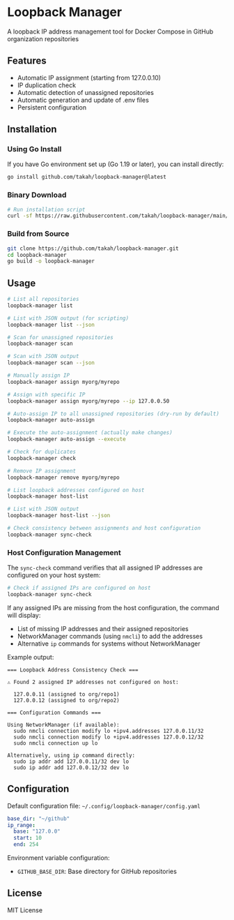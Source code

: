 # Loopback Manager

A loopback IP address management tool for Docker Compose in GitHub organization repositories

## Features

- Automatic IP assignment (starting from 127.0.0.10)
- IP duplication check
- Automatic detection of unassigned repositories
- Automatic generation and update of .env files
- Persistent configuration

## Installation

### Using Go Install
If you have Go environment set up (Go 1.19 or later), you can install directly:
```bash
go install github.com/takah/loopback-manager@latest
```

### Binary Download
```bash
# Run installation script
curl -sf https://raw.githubusercontent.com/takah/loopback-manager/main/scripts/install.sh | bash
```

### Build from Source
```bash
git clone https://github.com/takah/loopback-manager.git
cd loopback-manager
go build -o loopback-manager
```

## Usage

```bash
# List all repositories
loopback-manager list

# List with JSON output (for scripting)
loopback-manager list --json

# Scan for unassigned repositories
loopback-manager scan

# Scan with JSON output
loopback-manager scan --json

# Manually assign IP
loopback-manager assign myorg/myrepo

# Assign with specific IP
loopback-manager assign myorg/myrepo --ip 127.0.0.50

# Auto-assign IP to all unassigned repositories (dry-run by default)
loopback-manager auto-assign

# Execute the auto-assignment (actually make changes)
loopback-manager auto-assign --execute

# Check for duplicates
loopback-manager check

# Remove IP assignment
loopback-manager remove myorg/myrepo

# List loopback addresses configured on host
loopback-manager host-list

# List with JSON output
loopback-manager host-list --json

# Check consistency between assignments and host configuration
loopback-manager sync-check
```

### Host Configuration Management

The `sync-check` command verifies that all assigned IP addresses are configured on your host system:

```bash
# Check if assigned IPs are configured on host
loopback-manager sync-check
```

If any assigned IPs are missing from the host configuration, the command will display:
- List of missing IP addresses and their assigned repositories
- NetworkManager commands (using `nmcli`) to add the addresses
- Alternative `ip` commands for systems without NetworkManager

Example output:
```
=== Loopback Address Consistency Check ===

⚠ Found 2 assigned IP addresses not configured on host:

  127.0.0.11 (assigned to org/repo1)
  127.0.0.12 (assigned to org/repo2)

=== Configuration Commands ===

Using NetworkManager (if available):
  sudo nmcli connection modify lo +ipv4.addresses 127.0.0.11/32
  sudo nmcli connection modify lo +ipv4.addresses 127.0.0.12/32
  sudo nmcli connection up lo

Alternatively, using ip command directly:
  sudo ip addr add 127.0.0.11/32 dev lo
  sudo ip addr add 127.0.0.12/32 dev lo
```

## Configuration

Default configuration file: `~/.config/loopback-manager/config.yaml`

```yaml
base_dir: "~/github"
ip_range:
  base: "127.0.0"
  start: 10
  end: 254
```

Environment variable configuration:
- `GITHUB_BASE_DIR`: Base directory for GitHub repositories

## License

MIT License
